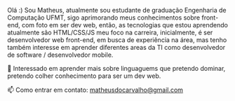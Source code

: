 Olá :)
Sou Matheus, atualmente sou estudante de graduação Engenharia de Computação UFMT, sigo aprimorando meus conhecimentos sobre front-end, com foto em ser dev web, então, as tecnologias que estou aprendendo atualmente são HTML/CSS/JS meu foco na carreira, inicialmente, é ser desenvolvedor web front-end, em busca de experiência na área, mas tenho também interesse em aprender diferentes areas da TI como desenvolvedor de software / desenvolvedor mobile.

👀 Interessado em aprender mais sobre linguaguems que pretendo dominar, pretendo colher conhecimento para ser um dev web.

📫 Como entrar em contato: matheusdocarvalho@gmail.com
                              
                             

<!---
imath5/imath5 is a ✨ special ✨ repository because its `README.md` (this file) appears on your GitHub profile.
You can click the Preview link to take a look at your changes.
--->
